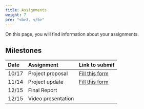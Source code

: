 ```yaml
---
title: Assignments
weight: 7
pre: "<b>3. </b>"
---
```


On this page, you will find information about your assignments.

## Milestones

| Date |  Assignment | Link to submit |
| :---  | :---  | :---  |
| 10/17 | Project proposal | [Fill this form](https://forms.gle/EWr81qX7evy6VCQ28) |
| 11/14 | Project update | [Fill this form](https://forms.gle/DGbDL9RppyShMkgS6) |
| 12/15 | Final Report | |
| 12/15 | Video presentation | |
